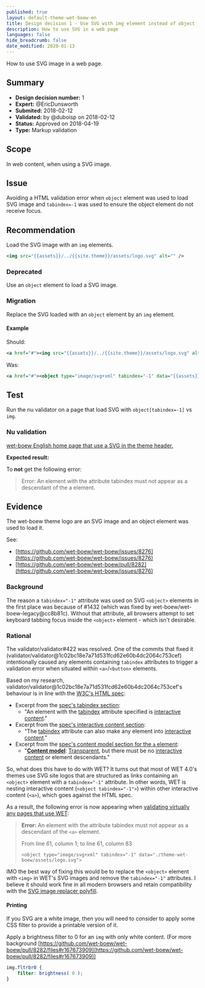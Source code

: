 ```yaml
---
published: true
layout: default-theme-wet-boew-en
title: Design decision 1 - Use SVG with img element instead of object
description: How to use SVG in a web page
languages: false
hide_breadcrumb: false
date_modified: 2020-01-13
---
```


How to use SVG image in a web page.

## Summary

* **Design decision number:** 1
* **Expert:** @EricDunsworth
* **Submited:** 2018-02-12
* **Validated:** by @duboisp on 2018-02-12
* **Status:** Approved on 2018-04-19
* **Type:** Markup validation

## Scope

In web content, when using a SVG image.

## Issue

Avoiding a HTML validation error when ```object``` element was used to load SVG image and ```tabindex=-1``` was used to ensure the object element do not receive focus.

## Recommendation

Load the SVG image with an ```img``` elements.
```xml
<img src="{{assets}}/../{{site.theme}}/assets/logo.svg" alt="" />
```

### Deprecated

Use an ```object``` element to load a SVG image.

### Migration

Replace the SVG loaded with an ```object``` element by an ```img``` element.

#### Example

Should:
```xml
<a href="#"><img src="{{assets}}/../{{site.theme}}/assets/logo.svg" alt="" /></a>
```

Was:
```xml
<a href="#"><object type="image/svg+xml" tabindex="-1" data="{{assets}}/../{{site.theme}}/assets/logo.svg"></object></a>
```


## Test

Run the nu validator on a page that load SVG with ```object[tabindex=-1]``` vs ```img```.

### Nu validation

[wet-boew English home page that use a SVG in the theme header.](https://validator.w3.org/nu/?doc=http%3A%2F%2Fwet-boew.github.io%2Fv4.0-ci%2Findex-en.html)

**Expected result:**

To **not** get the following error:

> Error: An element with the attribute tabindex must not appear as a descendant of the a element.

## Evidence

The wet-boew theme logo are an SVG image and an object element was used to load it.

See:
* [https://github.com/wet-boew/wet-boew/issues/8276](https://github.com/wet-boew/wet-boew/issues/8276)
* [https://github.com/wet-boew/wet-boew/pull/8282](https://github.com/wet-boew/wet-boew/issues/8276)

### Background

The reason a ```tabindex="-1"``` attribute was used on SVG ```<object>``` elements in the first place was because of #1432 (which was fixed by wet-boew/wet-boew-legacy@cc8b81c). Without that attribute, all browsers attempt to set keyboard tabbing focus inside the ```<object>``` element - which isn't desirable.

### Rational

The validator/validator#422 was resolved. One of the commits that fixed it (validator/validator@1c02bc18e7a71d531fcd62e60b4dc2064c753cef) intentionally caused any elements containing ``tabindex`` attributes to trigger a validation error when situated within ``<a>``/``<button>`` elements.

Based on my research, validator/validator@1c02bc18e7a71d531fcd62e60b4dc2064c753cef's behaviour is in line with the [W3C's HTML spec](https://w3c.github.io/html/):

* Excerpt from the [spec's tabindex section](https://w3c.github.io/html/editing.html#element-attrdef-global-tabindex):
  * "An element with the [tabindex](https://w3c.github.io/html/editing.html#element-attrdef-global-tabindex) attribute specified is [interactive content](https://w3c.github.io/html/dom.html#interactive-content-2)."
* Excerpt from the [spec's interactive content section](https://w3c.github.io/html/dom.html#interactive-content-2):
  * "The [tabindex](https://w3c.github.io/html/editing.html#element-attrdef-global-tabindex) attribute can also make any element into [interactive content](https://w3c.github.io/html/dom.html#interactive-content-2)."
* Excerpt from the [spec's content model section for the ``a`` element](https://w3c.github.io/html/textlevel-semantics.html#elementdef-a):
  * "[**Content model**](https://w3c.github.io/html/dom.html#content-model): [Transparent](https://w3c.github.io/html/dom.html#transparent), but there must be no [interactive content](https://w3c.github.io/html/dom.html#interactive-content-2) or [<a>](https://w3c.github.io/html/textlevel-semantics.html#elementdef-a) element descendants."

So, what does this have to do with WET? It turns out that most of WET 4.0's themes use SVG site logos that are structured as links containing an ``<object>`` element with a ``tabindex="-1"`` attribute. In other words, WET is nesting interactive content (``<object tabindex="-1">``) within other interactive content (``<a>``), which goes against the HTML spec.

As a result, the following error is now appearing when [validating virtually any pages that use WET](https://validator.w3.org/nu/?doc=http%3A%2F%2Fwet-boew.github.io%2Fv4.0-ci%2Findex-en.html):
> **Error:** An element with the attribute tabindex must not appear as a descendant of the ``<a>`` element.
>
> From line 61, column 1; to line 61, column 83
>
> ``<object type="image/svg+xml" tabindex="-1" data="./theme-wet-boew/assets/logo.svg">``

IMO the best way of fixing this would be to replace the ``<object>`` element with ``<img>`` in WET's SVG images and remove the ``tabindex="-1"`` attributes. I believe it should work fine in all modern browsers and retain compatibility with the [SVG image replacer polyfill](https://github.com/wet-boew/wet-boew/blob/master/src/polyfills/svg/svg.js).

#### Printing

If you SVG are a white image, then you will need to consider to apply some CSS filter to provide a printable version of it.

Apply a brightness filter to 0 for an ```img``` with only white content. (For more background [https://github.com/wet-boew/wet-boew/pull/8282/files#r167673909](https://github.com/wet-boew/wet-boew/pull/8282/files#r167673909))
```css
img.fltrbr0 {
	filter: brightness( 0 );
}
```
